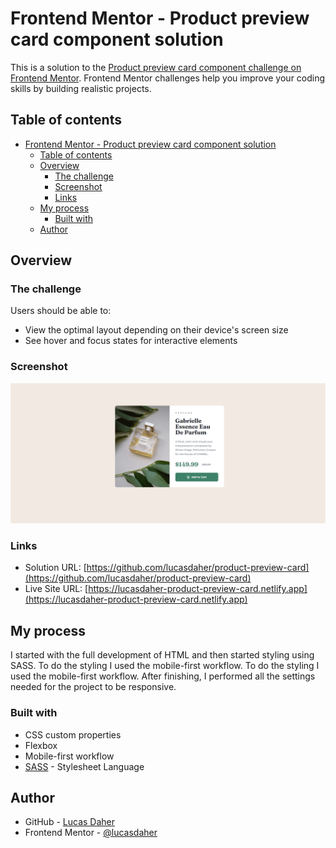 # Frontend Mentor - Product preview card component solution

This is a solution to the [Product preview card component challenge on Frontend Mentor](https://www.frontendmentor.io/challenges/product-preview-card-component-GO7UmttRfa). Frontend Mentor challenges help you improve your coding skills by building realistic projects. 

## Table of contents

- [Frontend Mentor - Product preview card component solution](#frontend-mentor---product-preview-card-component-solution)
  - [Table of contents](#table-of-contents)
  - [Overview](#overview)
    - [The challenge](#the-challenge)
    - [Screenshot](#screenshot)
    - [Links](#links)
  - [My process](#my-process)
    - [Built with](#built-with)
  - [Author](#author)

## Overview

### The challenge

Users should be able to:

- View the optimal layout depending on their device's screen size
- See hover and focus states for interactive elements

### Screenshot

![](./assets/screenshot.png)

### Links

- Solution URL: [https://github.com/lucasdaher/product-preview-card](https://github.com/lucasdaher/product-preview-card)
- Live Site URL: [https://lucasdaher-product-preview-card.netlify.app](https://lucasdaher-product-preview-card.netlify.app)

## My process
I started with the full development of HTML and then started styling using SASS. To do the styling I used the mobile-first workflow. To do the styling I used the mobile-first workflow. After finishing, I performed all the settings needed for the project to be responsive.

### Built with

- CSS custom properties
- Flexbox
- Mobile-first workflow
- [SASS](https://sass-lang.com/) - Stylesheet Language

## Author

- GitHub - [Lucas Daher](https://github.com/lucasdaher)
- Frontend Mentor - [@lucasdaher](https://www.frontendmentor.io/profile/lucasdaher)
